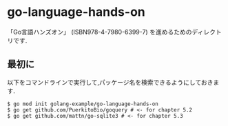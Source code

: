 # go-language-hands-on

「Go言語ハンズオン」 (ISBN978-4-7980-6399-7) を進めるためのディレクトリです.

## 最初に

以下をコマンドラインで実行して,パッケージ名を検索できるようにしておきます.

```
$ go mod init golang-example/go-language-hands-on
$ go get github.com/PuerkitoBio/goquery # <- for chapter 5.2
$ go get github.com/mattn/go-sqlite3 # <- for chapter 5.3
```

